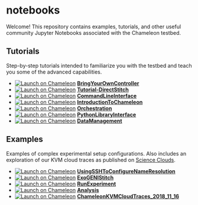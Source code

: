 # notebooks

Welcome! This repository contains examples, tutorials, and other useful community Jupyter Notebooks associated with the Chameleon testbed.

## Tutorials

Step-by-step tutorials intended to familiarize you with the testbed and teach you some of the advanced capabilities.

<!-- BEGIN LAUNCHERS tutorials -->
 
- [![Launch on Chameleon](https://img.shields.io/badge/launch-chameleon-brightgreen)](https://jupyter.chameleoncloud.org/import?source=github&src_path=chameleoncloud/notebooks&file_path=tutorials%2Fnetworking%2FBringYourOwnController.ipynb) **[BringYourOwnController](./tutorials/networking/BringYourOwnController.ipynb)**
- [![Launch on Chameleon](https://img.shields.io/badge/launch-chameleon-brightgreen)](https://jupyter.chameleoncloud.org/import?source=github&src_path=chameleoncloud/notebooks&file_path=tutorials%2Fnetworking%2FTutorial-DirectStitch.ipynb) **[Tutorial-DirectStitch](./tutorials/networking/Tutorial-DirectStitch.ipynb)**
- [![Launch on Chameleon](https://img.shields.io/badge/launch-chameleon-brightgreen)](https://jupyter.chameleoncloud.org/import?source=github&src_path=chameleoncloud/notebooks&file_path=tutorials%2Fgetting-started%2FCommandLineInterface.ipynb) **[CommandLineInterface](./tutorials/getting-started/CommandLineInterface.ipynb)**
- [![Launch on Chameleon](https://img.shields.io/badge/launch-chameleon-brightgreen)](https://jupyter.chameleoncloud.org/import?source=github&src_path=chameleoncloud/notebooks&file_path=tutorials%2Fgetting-started%2FIntroductionToChameleon.ipynb) **[IntroductionToChameleon](./tutorials/getting-started/IntroductionToChameleon.ipynb)**
- [![Launch on Chameleon](https://img.shields.io/badge/launch-chameleon-brightgreen)](https://jupyter.chameleoncloud.org/import?source=github&src_path=chameleoncloud/notebooks&file_path=tutorials%2Fgetting-started%2FOrchestration.ipynb) **[Orchestration](./tutorials/getting-started/Orchestration.ipynb)**
- [![Launch on Chameleon](https://img.shields.io/badge/launch-chameleon-brightgreen)](https://jupyter.chameleoncloud.org/import?source=github&src_path=chameleoncloud/notebooks&file_path=tutorials%2Fgetting-started%2FPythonLibraryInterface.ipynb) **[PythonLibraryInterface](./tutorials/getting-started/PythonLibraryInterface.ipynb)**
- [![Launch on Chameleon](https://img.shields.io/badge/launch-chameleon-brightgreen)](https://jupyter.chameleoncloud.org/import?source=github&src_path=chameleoncloud/notebooks&file_path=tutorials%2Fgetting-started%2FDataManagement.ipynb) **[DataManagement](./tutorials/getting-started/DataManagement.ipynb)**

<!-- END LAUNCHERS tutorials -->

## Examples

Examples of complex experimental setup configurations. Also includes an exploration of our KVM cloud traces as published on [Science Clouds](https://scienceclouds.org/cloud-traces/).

<!-- BEGIN LAUNCHERS examples -->
 
- [![Launch on Chameleon](https://img.shields.io/badge/launch-chameleon-brightgreen)](https://jupyter.chameleoncloud.org/import?source=github&src_path=chameleoncloud/notebooks&file_path=examples%2Fconfiguration%2FUsingSSHToConfigureNameResolution.ipynb) **[UsingSSHToConfigureNameResolution](./examples/configuration/UsingSSHToConfigureNameResolution.ipynb)**
- [![Launch on Chameleon](https://img.shields.io/badge/launch-chameleon-brightgreen)](https://jupyter.chameleoncloud.org/import?source=github&src_path=chameleoncloud/notebooks&file_path=examples%2Fnetworking%2FExoGENIStitch.ipynb) **[ExoGENIStitch](./examples/networking/ExoGENIStitch.ipynb)**
- [![Launch on Chameleon](https://img.shields.io/badge/launch-chameleon-brightgreen)](https://jupyter.chameleoncloud.org/import?source=github&src_path=chameleoncloud/notebooks&file_path=examples%2Fpower-experiment%2FRunExperiment.ipynb) **[RunExperiment](./examples/power-experiment/RunExperiment.ipynb)**
- [![Launch on Chameleon](https://img.shields.io/badge/launch-chameleon-brightgreen)](https://jupyter.chameleoncloud.org/import?source=github&src_path=chameleoncloud/notebooks&file_path=examples%2Fpower-experiment%2FAnalysis.ipynb) **[Analysis](./examples/power-experiment/Analysis.ipynb)**
- [![Launch on Chameleon](https://img.shields.io/badge/launch-chameleon-brightgreen)](https://jupyter.chameleoncloud.org/import?source=github&src_path=chameleoncloud/notebooks&file_path=examples%2Fcloud_traces%2FChameleonKVMCloudTraces_2018_11_16.ipynb) **[ChameleonKVMCloudTraces_2018_11_16](./examples/cloud_traces/ChameleonKVMCloudTraces_2018_11_16.ipynb)**

<!-- END LAUNCHERS examples -->
